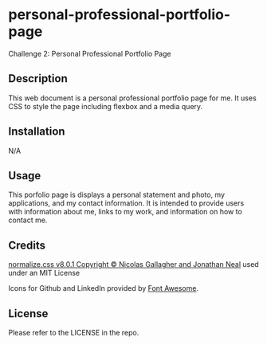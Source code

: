 # personal-professional-portfolio-page
Challenge 2: Personal Professional Portfolio Page

## Description

This web document is a personal professional portfolio page for me. It uses CSS to style the page including flexbox and a media query. 

## Installation

N/A

## Usage

This porfolio page is displays a personal statement and photo, my applications, and my contact information. It is intended to provide users with information about me, links to my work, and information on how to contact me.

## Credits

[normalize.css v8.0.1 Copyright © Nicolas Gallagher and Jonathan Neal](https://github.com/necolas/normalize.css) used under an MIT License 

Icons for Github and LinkedIn provided by [Font Awesome](https://fontawesome.com/). 

## License

Please refer to the LICENSE in the repo.

